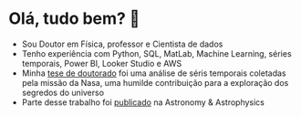 # Olá, tudo bem?  👋

- Sou Doutor em Física, professor e Cientista de dados
- Tenho experiência com Python, SQL, MatLab, Machine Learning, séries temporais, Power BI, Looker Studio e AWS
- Minha [tese de doutorado](http://repositorio.ufc.br/handle/riufc/77253) foi uma análise de séris temporais coletadas pela missão da Nasa, uma humilde contribuição para a exploração dos segredos do universo
- Parte desse trabalho foi [publicado](https://arxiv.org/abs/2103.15921) na Astronomy & Astrophysics

